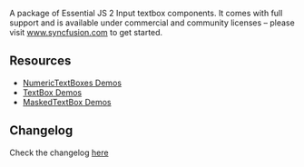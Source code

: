 A package of Essential JS 2 Input textbox components. It comes with full support and is available under commercial and community licenses – please visit www.syncfusion.com to get started.

## Resources
* [NumericTextBoxes Demos](http://ej2.syncfusion.com/demos/#/numerictextbox/default.html)
* [TextBox Demos](http://ej2.syncfusion.com/demos/#/textboxes/default.html)
* [MaskedTextBox Demos](http://ej2.syncfusion.com/demos/#/maskedtextbox/default.html)

## Changelog

Check the changelog [here](https://github.com/syncfusion/ej2-inputs/blob/master/CHANGELOG.md)